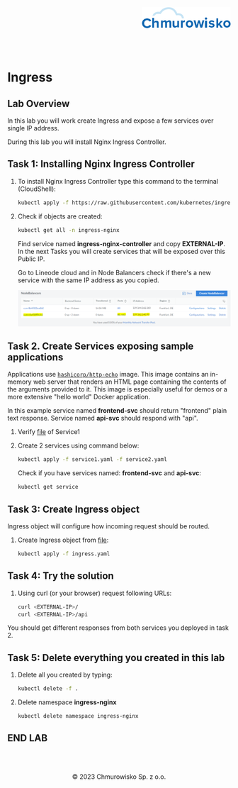 <img src="./img/logo.png" alt="Chmurowisko logo" width="200" align="right">
<br><br>
<br><br>
<br><br>

# Ingress

## Lab Overview

In this lab you will work create Ingress and expose a few services over single IP address.

During this lab you will install Nginx Ingress Controller.

## Task 1: Installing Nginx Ingress Controller

1. To install Nginx Ingress Controller type this command to the terminal (CloudShell):

    ```bash
    kubectl apply -f https://raw.githubusercontent.com/kubernetes/ingress-nginx/controller-v1.1.1/deploy/static/provider/cloud/deploy.yaml
    ```

1. Check if objects are created:

    ```bash
    kubectl get all -n ingress-nginx
    ```
    Find service named **ingress-nginx-controller** and copy **EXTERNAL-IP**.
    In the next Tasks you will create services that will be exposed over this Public IP.

    Go to Lineode cloud and in Node Balancers check if there's a new service with the same IP address as you copied.
    

    ![img](./img/lb_02.png)

## Task 2. Create Services exposing sample applications

Applications use [`hashicorp/http-echo`](https://hub.docker.com/r/hashicorp/http-echo/) image. This image contains an in-memory web server that renders an HTML page containing the contents of the arguments provided to it. This image is especially useful for demos or a more extensive "hello world" Docker application.

In this example service named **frontend-svc** should return "frontend" plain text response. Service named **api-svc** should respond with "api".

1. Verify [file](./files/service1.yaml) of Service1
2. Create 2 services using command below: 

    ```bash
    kubectl apply -f service1.yaml -f service2.yaml
    ```

    Check if you have services named: **frontend-svc** and **api-svc**:
    ```bash
    kubectl get service
    ```

## Task 3: Create Ingress object

Ingress object will configure how incoming request should be routed.

1. Create Ingress object from [file](./files/ingress.yaml): 

    ```bash
    kubectl apply -f ingress.yaml
    ```

## Task 4: Try the solution

1. Using curl (or your browser) request following URLs:

    ```bash
    curl <EXTERNAL-IP>/
    curl <EXTERNAL-IP>/api
    ```

You should get different responses from both services you deployed in task 2.

## Task 5: Delete everything you created in this lab

1. Delete all you created by typing:
    ```bash
    kubectl delete -f .
    ```
1. Delete namespace **ingress-nginx**
    ```bash
    kubectl delete namespace ingress-nginx
    ```

## END LAB

<br><br>

<center><p>&copy; 2023 Chmurowisko Sp. z o.o.<p></center>
